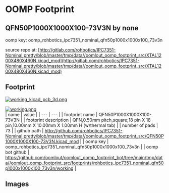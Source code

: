 # OOMP Footprint  
## QFN50P1000X1000X100-73V3N  by none  
  
oomp key: oomp_rohbotics_ipc7351_nominal_qfn50p1000x1000x100_73v3n  
  
source repo at: [http://gitlab.com/rohbotics/IPC7351-Nominal.pretty/blob/master/tmp/data//oomlout_oomp_footprint_src/XTAL1200X480X460N.kicad_mod](http://gitlab.com/rohbotics/IPC7351-Nominal.pretty/blob/master/tmp/data//oomlout_oomp_footprint_src/XTAL1200X480X460N.kicad_mod)  
## Footprint  
  
[![working_kicad_pcb_3d.png](working_kicad_pcb_3d_600.png)](working_kicad_pcb_3d.png)  
  
[![working.png](working_600.png)](working.png)  
| name | value | 
| --- | --- | 
| footprint name | QFN50P1000X1000X100-73V3N | 
| footprint description | QFN,0.50mm pitch,square;18 pin X 18 pin,10.00mm X 10.00mm X 1.00mm H (w/thermal tab) | 
| number of pads | 73 | 
| github path | http://github.com/rohbotics/IPC7351-Nominal.pretty/blob/master/tmp/data//oomlout_oomp_footprint_src/QFN50P1000X1000X100-73V3N.kicad_mod | 
| oomp key | oomp_rohbotics_ipc7351_nominal_qfn50p1000x1000x100_73v3n | 
| oomp bot github | https://github.com/oomlout/oomlout_oomp_footprint_bot/tree/main/tmp/data//oomlout_oomp_footprint_src/footprints/rohbotics_ipc7351_nominal_qfn50p1000x1000x100_73v3n/working | 
## Images  
